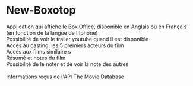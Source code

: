 # New-Boxotop
Application qui affiche le Box Office, disponible en Anglais ou en Français (en fonction de la langue de l'Iphone) \
Possibilité de voir le trailer youtube quand il est disponible \
Accès au casting, les 5 premiers acteurs du film \
Accès aux films similaire s\
Résumé et notes du film \
Possibilité de le noter et de voir la note des autres \
 \
Informations reçus de l'API The Movie Database
